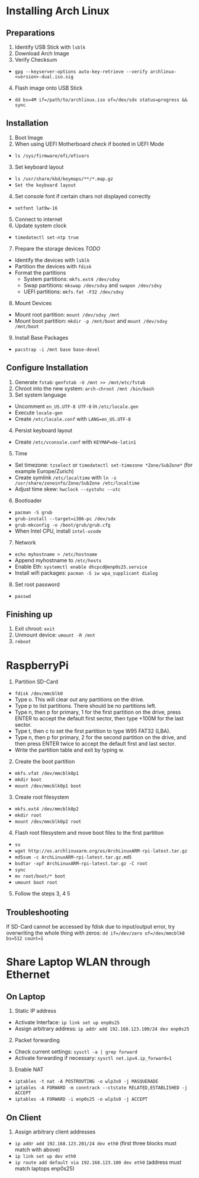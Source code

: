 # Installing Arch Linux
## Preparations
1. Identify USB Stick with `lsblk`
2. Download Arch Image
3. Verify Checksum
  * `gpg --keyserver-options auto-key-retrieve --verify archlinux-<version>-dual.iso.sig`
4. Flash image onto USB Stick
  * `dd bs=4M if=/path/to/archlinux.iso of=/dev/sdx status=progress && sync`

## Installation
1. Boot Image
2. When using UEFI Motherboard check if booted in UEFI Mode
  * `ls /sys/firmware/efi/efivars`
3. Set keyboard layout
  * `ls /usr/share/kbd/keymaps/**/*.map.gz`
  * `Set the keyboard layout`
4. Set console font if certain chars not displayed correctly
  * `setfont lat9w-16`
5. Connect to internet
6. Update system clock
  * `timedatectl set-ntp true`
7. Prepare the storage devices _TODO_
  * Identify the devices with `lsblk`
  * Partition the devices with `fdisk`
  * Format the partitions
    * System partitions: `mkfs.ext4 /dev/sdxy`
    * Swap partitions: `mkswap /dev/sdxy` and `swapon /dev/sdxy`
    * UEFI partitions: `mkfs.fat -F32 /dev/sdxy`
8. Mount Devices
  * Mount root partition: `mount /dev/sdxy /mnt`
  * Mount boot partition: `mkdir -p /mnt/boot` and `mount /dev/sdxy /mnt/boot`
9. Install Base Packages
  * `pacstrap -i /mnt base base-devel`

## Configure Installation
1. Generate `fstab`: `genfstab -U /mnt >> /mnt/etc/fstab`
2. Chroot into the new system: `arch-chroot /mnt /bin/bash`
3. Set system language
  * Uncomment `en_US.UTF-8 UTF-8` in `/etc/locale.gen`
  * Execute `locale-gen`
  * Create `/etc/locale.conf` with `LANG=en_US.UTF-8`
4. Persist keyboard layout
  * Create `/etc/vconsole.conf` with `KEYMAP=de-latin1`
5. Time
  * Set timezone: `tzselect` or `timedatectl set-timezone *Zone/SubZone*` (for example Europe/Zurich)
  * Create symlink `/etc/localtime` with `ln -s /usr/share/zoneinfo/Zone/SubZone /etc/localtime`
  * Adjust time skew: `hwclock --systohc --utc`
6. Bootloader
  * `pacman -S grub`
  * `grub-install --target=i386-pc /dev/sdx`
  * `grub-mkconfig -o /boot/grub/grub.cfg`
  * When Intel CPU, install `intel-ucode`
7. Network
  * `echo myhostname > /etc/hostname`
  * Append myhostname to `/etc/hosts`
  * Enable Eth: `systemctl enable dhcpcd@enp0s25.service`
  * Install wifi packages: `pacman -S iw wpa_supplicant dialog`
8. Set root password
  * `passwd`

## Finishing up
1. Exit chroot: `exit`
2. Unmount device: `umount -R /mnt`
3. `reboot`

# RaspberryPi
1. Partition SD-Card
  * `fdisk /dev/mmcblk0`
  * Type o. This will clear out any partitions on the drive.
  * Type p to list partitions. There should be no partitions left.
  * Type n, then p for primary, 1 for the first partition on the drive, press ENTER to accept the default first sector, then type +100M for the last sector.
  * Type t, then c to set the first partition to type W95 FAT32 (LBA).
  * Type n, then p for primary, 2 for the second partition on the drive, and then press ENTER twice to accept the default first and last sector.
  * Write the partition table and exit by typing w.
2. Create the boot partition
  * `mkfs.vfat /dev/mmcblk0p1`
  * `mkdir boot`
  * `mount /dev/mmcblk0p1 boot`
3. Create root filesystem
  * `mkfs.ext4 /dev/mmcblk0p2`
  * `mkdir root`
  * `mount /dev/mmcblk0p2 root`
4. Flash root filesystem and move boot files to the first partition
  * `su`
  * `wget http://os.archlinuxarm.org/os/ArchLinuxARM-rpi-latest.tar.gz`
  * `md5sum -c ArchLinuxARM-rpi-latest.tar.gz.md5`
  * `bsdtar -xpf ArchLinuxARM-rpi-latest.tar.gz -C root`
  * `sync`
  * `mv root/boot/* boot`
  * `umount boot root`
5. Follow the steps 3, 4 5

## Troubleshooting
If SD-Card cannot be accessed by fdisk due to input/output error, try overwriting the whole thing with zeros:
`dd if=/dev/zero of=/dev/mmcblk0 bs=512 count=1`

# Share Laptop WLAN through Ethernet
## On Laptop
1. Static IP address
  * Activate Interface: `ip link set up enp0s25`
  * Assign arbitrary address: `ip addr add 192.168.123.100/24 dev enp0s25`
2. Packet forwarding
  * Check current settings: `sysctl -a | grep forward`
  * Activate forwarding if necessary: `sysctl net.ipv4.ip_forward=1`
3. Enable NAT
  * `iptables -t nat -A POSTROUTING -o wlp3s0 -j MASQUERADE`
  * `iptables -A FORWARD -m conntrack --ctstate RELATED,ESTABLISHED -j ACCEPT`
  * `iptables -A FORWARD -i enp0s25 -o wlp3s0 -j ACCEPT`
## On Client
1. Assign arbitrary client addresses
  * `ip addr add 192.168.123.201/24 dev eth0` (first three blocks must match with above)
  * `ip link set up dev eth0`
  * `ip route add default via 192.168.123.100 dev eth0` (address must match laptops enp0s25)
